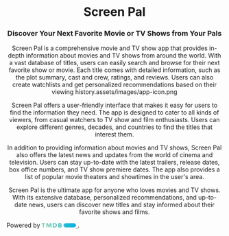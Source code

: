<h1 align="center"><b>
  Screen Pal
</b></h1>
<h3 align="center"><b>
  Discover Your Next Favorite Movie or TV Shows from Your Pals
</b></h3>

<p align="center">
Screen Pal is a comprehensive movie and TV show app that provides in-depth information about movies and TV shows from around the world. With a vast database of titles, users can easily search and browse for their next favorite show or movie. Each title comes with detailed information, such as the plot summary, cast and crew, ratings, and reviews. Users can also create watchlists and get personalized recommendations based on their viewing history.assets/images/app-icon.png
</p>

<p align="center">
Screen Pal offers a user-friendly interface that makes it easy for users to find the information they need. The app is designed to cater to all kinds of viewers, from casual watchers to TV show and film enthusiasts. Users can explore different genres, decades, and countries to find the titles that interest them.
</p>

<p align="center">
In addition to providing information about movies and TV shows, Screen Pal also offers the latest news and updates from the world of cinema and television. Users can stay up-to-date with the latest trailers, release dates, box office numbers, and TV show premiere dates. The app also provides a list of popular movie theaters and showtimes in the user's area.
</p>

<p align="center">
Screen Pal is the ultimate app for anyone who loves movies and TV shows. With its extensive database, personalized recommendations, and up-to-date news, users can discover new titles and stay informed about their favorite shows and films.
</p>

Powered by <a href="https://www.themoviedb.org"> <img 
    src="assets/images/tmdb/alt-short.svg"
    alt="www.themoviedb.org"
    width="80px"
    height="10px"
  /> </a>.

